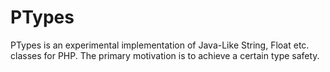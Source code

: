 # PTypes #

PTypes is an experimental implementation of Java-Like String, Float etc. classes for PHP.
The primary motivation is to achieve a certain type safety.

